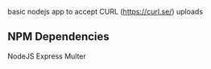 basic nodejs app to accept CURL (https://curl.se/) uploads 

NPM Dependencies
--
NodeJS
Express
Multer

